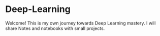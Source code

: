 # Deep-Learning
Welcome! This is my own journey towards Deep Learning mastery. I will share Notes and notebooks with small projects. 
